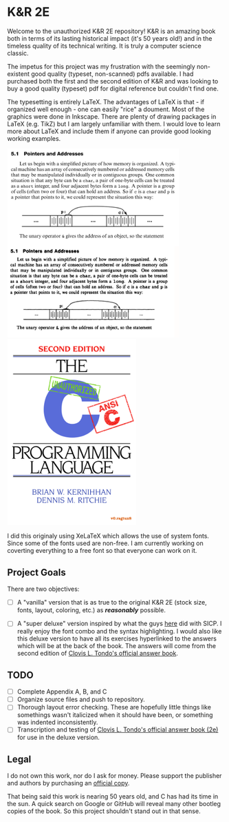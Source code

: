 K&R 2E
=====

Welcome to the unauthorized K&R 2E repository! K&R is an amazing book both in
terms of its lasting historical impact (it's 50 years old!) and in the timeless
quality of its technical writing. It is truly a computer science classic.

The impetus for this project was my frustration with the seemingly non-existent
good quality (typeset, non-scanned) pdfs available. I had purchased both the
first and the second edition of K&R and was looking to buy a good quality
(typeset) pdf for digital reference but couldn't find one.

The typesetting is entirely LaTeX. The advantages of LaTeX is that - if
organized well enough - one can easily "rice" a doument. Most of the graphics
were done in Inkscape. There are plenty of drawing packages in LaTeX (e.g.
TikZ) but I am largely unfamiliar with them. I would love to learn more about
LaTeX and include them if anyone can provide good looking working examples.

<p float="middle">
<img src="./51QualitySample.png" alt="quality sample" width=400/>
<img src="./ReplicaCoverFinal.png" alt="sample cover" width=300/>
</p>

I did this originaly using XeLaTeX which allows the use of system fonts. Since
some of the fonts used are non-free. I am currently working on coverting everything
to a free font so that everyone can work on it.

Project Goals
-------------
There are two objectives:

- [ ] A "vanilla" version that is as true to the original K&R 2E (stock size,
   fonts, layout, coloring, etc.) as ***reasonably*** possible.

- [ ] A "super deluxe" version inspired by what the guys
   [here](https://github.com/sarabander/sicp-pdf) did with SICP.  I really
   enjoy the font combo and the syntax highlighting. I would also like this
   deluxe version to have all its exercises hyperlinked to the answers which
   will be at the back of the book. The answers will come from the second
   edition of [Clovis L. Tondo's official answer book](https://www.amazon.com/Answer-Book-Solutions-Exercises-Programming/dp/0131096532).

TODO
-------------
- [ ] Complete Appendix A, B, and C
- [ ] Organize source files and push to repository.
- [ ] Thorough layout error checking. These are hopefully little things like somethings wasn't italicized when it should have been, or something was indented inconsistently.
- [ ] Transcription and testing of [Clovis L. Tondo's official answer book (2e)](https://www.amazon.com/Answer-Book-Solutions-Exercises-Programming/dp/0131096532) for use in the deluxe version.

Legal
-------------
I do not own this work, nor do I ask for money. Please support the publisher and authors by purchasing an [official copy](https://www.amazon.com/Programming-Language-2nd-Brian-Kernighan/dp/0131103628/ref=sr_1_1?dchild=1&keywords=Programming-Language-2nd-Brian-Kernighan&qid=1601353364&sr=8-1).

That being said this work is nearing 50 years old, and C has had its time in
the sun. A quick search on Google or GitHub will reveal many other bootleg
copies of the book. So this project shouldn't stand out in that sense.

